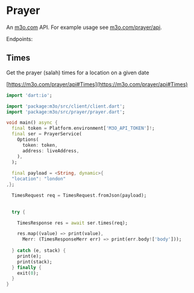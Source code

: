 # Prayer

An [m3o.com](https://m3o.com) API. For example usage see [m3o.com/prayer/api](https://m3o.com/prayer/api).

Endpoints:

## Times

Get the prayer (salah) times for a location on a given date


[https://m3o.com/prayer/api#Times](https://m3o.com/prayer/api#Times)

```dart
import 'dart:io';

import 'package:m3o/src/client/client.dart';
import 'package:m3o/src/prayer/prayer.dart';

void main() async {
  final token = Platform.environment['M3O_API_TOKEN']!;
  final ser = PrayerService(
    Options(
      token: token,
      address: liveAddress,
    ),
  );
 
  final payload = <String, dynamic>{
  "location": "london"
,};

  TimesRequest req = TimesRequest.fromJson(payload);

  
  try {

	TimesResponse res = await ser.times(req);

    res.map((value) => print(value),
	  Merr: (TimesResponseMerr err) => print(err.body!['body']));	
  
  } catch (e, stack) {
    print(e);
	print(stack);
  } finally {
    exit(0);
  }
}
```
